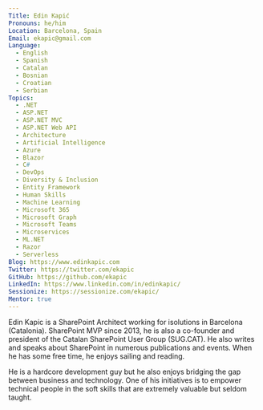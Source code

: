 ```yaml
---
Title: Edin Kapić
Pronouns: he/him
Location: Barcelona, Spain
Email: ekapic@gmail.com
Language:
  - English
  - Spanish
  - Catalan
  - Bosnian
  - Croatian
  - Serbian
Topics:
  - .NET
  - ASP.NET
  - ASP.NET MVC
  - ASP.NET Web API
  - Architecture
  - Artificial Intelligence
  - Azure
  - Blazor
  - C#
  - DevOps
  - Diversity & Inclusion
  - Entity Framework
  - Human Skills
  - Machine Learning
  - Microsoft 365
  - Microsoft Graph
  - Microsoft Teams
  - Microservices
  - ML.NET
  - Razor
  - Serverless
Blog: https://www.edinkapic.com
Twitter: https://twitter.com/ekapic
GitHub: https://github.com/ekapic
LinkedIn: https://www.linkedin.com/in/edinkapic/
Sessionize: https://sessionize.com/ekapic/
Mentor: true
---
```

Edin Kapic is a SharePoint Architect working for isolutions in Barcelona (Catalonia). SharePoint MVP since 2013, he is also a co-founder and president of the Catalan SharePoint User Group (SUG.CAT). He also writes and speaks about SharePoint in numerous publications and events. When he has some free time, he enjoys sailing and reading.

He is a hardcore development guy but he also enjoys bridging the gap between business and technology. One of his initiatives is to empower technical people in the soft skills that are extremely valuable but seldom taught.
